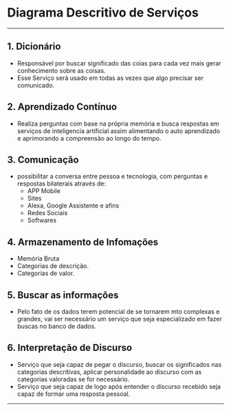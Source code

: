 # Diagrama Descritivo de Serviços

---

## 1. Dicionário

- Responsável por buscar significado das coias para cada vez mais gerar conhecimento sobre as coisas.
- Esse Serviço será usado em todas as vezes que algo precisar ser comunicado.

## 2. Aprendizado Contínuo

- Realiza perguntas com base na própria memória e busca respostas em serviços de inteligencia artificial assim alimentando o auto aprendizado e aprimorando a compreensão ao longo do tempo.

## 3. Comunicação

- possibilitar a conversa entre pessoa e tecnologia, com perguntas e respostas bilaterais através de:
  - APP Mobile
  - Sites
  - Alexa, Google Assistente e afins
  - Redes Sociais
  - Softwares

## 4. Armazenamento de Infomações

- Memória Bruta
- Categorias de descrição.
- Categorias de valor.

## 5. Buscar as informações

- Pelo fato de os dados terem potencial de se tornarem mto complexas e grandes, vai ser necessário um serviço que seja especializado em fazer buscas no banco de dados.

## 6. Interpretação de Discurso

- Serviço que seja capaz de pegar o discurso, buscar os significados nas categorias descritivas, aplicar personalidade ao discurso com as categorias valoradas se for necessário.
- Serviço que seja capaz de logo após entender o discurso recebido seja capaz de formar uma resposta pessoal.

---
